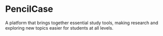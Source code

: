 # PencilCase
A platform that brings together essential study tools, making research and exploring new topics easier for students at all levels.

